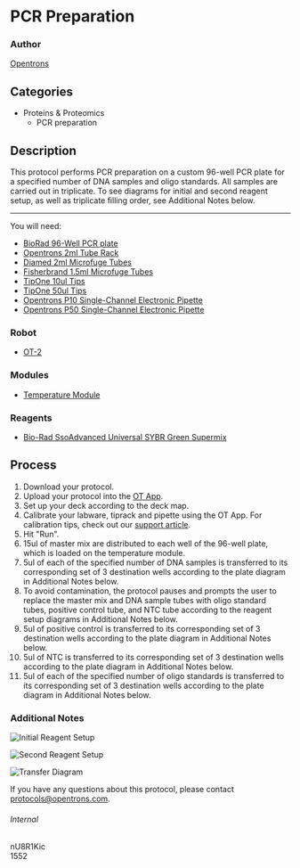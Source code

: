 # PCR Preparation

### Author
[Opentrons](http://www.opentrons.com/)

## Categories
* Proteins & Proteomics
    * PCR preparation

## Description
This protocol performs PCR preparation on a custom 96-well PCR plate for a specified number of DNA samples and oligo standards. All samples are carried out in triplicate. To see diagrams for initial and second reagent setup, as well as triplicate filling order, see Additional Notes below.

---

You will need:
* [BioRad 96-Well PCR plate](http://www.bio-rad.com/en-us/sku/mll9651-multiplate-96-well-pcr-plates-low-profile-unskirted-white?ID=MLL9651)
* [Opentrons 2ml Tube Rack](https://shop.opentrons.com/collections/opentrons-tips/products/tube-rack-set-1)
* [Diamed 2ml Microfuge Tubes](http://www.diamed.ca/microcentrifuge-tubes-15ml-microtubes-bulk-c-265_496_497.html)
* [Fisherbrand 1.5ml Microfuge Tubes](https://www.fishersci.com/shop/products/fisherbrand-low-retention-microcentrifuge-tubes-8/p-193936)
* [TipOne 10ul Tips](https://www.usascientific.com/tiponefiltertips.aspx)
* [TipOne 50ul Tips](https://www.usascientific.com/tiponefiltertips.aspx)
* [Opentrons P10 Single-Channel Electronic Pipette](https://shop.opentrons.com/collections/ot-2-pipettes/products/single-channel-electronic-pipette)
* [Opentrons P50 Single-Channel Electronic Pipette](https://shop.opentrons.com/collections/ot-2-pipettes/products/single-channel-electronic-pipette?variant=5984549077021)

### Robot
* [OT-2](https://opentrons.com/ot-2)

### Modules
* [Temperature Module](https://shop.opentrons.com/collections/hardware-modules/products/tempdeck)

### Reagents
* [Bio-Rad SsoAdvanced Universal SYBR Green Supermix](http://www.bio-rad.com/en-ca/product/ssoadvanced-universal-sybr-green-supermix?ID=MH5H1EE8Z)

## Process
1. Download your protocol.
2. Upload your protocol into the [OT App](https://opentrons.com/ot-app).
3. Set up your deck according to the deck map.
4. Calibrate your labware, tiprack and pipette using the OT App. For calibration tips, check out our [support article](https://support.opentrons.com/ot-2/getting-started-software-setup/deck-calibration).
5. Hit "Run".
6. 15ul of master mix are distributed to each well of the 96-well plate, which is loaded on the temperature module.
7. 5ul of each of the specified number of DNA samples is transferred to its corresponding set of 3 destination wells according to the plate diagram in Additional Notes below.
8. To avoid contamination, the protocol pauses and prompts the user to replace the master mix and DNA sample tubes with oligo standard tubes, positive control tube, and NTC tube according to the reagent setup diagrams in Additional Notes below.
9. 5ul of positive control is transferred to its corresponding set of 3 destination wells according to the plate diagram in Additional Notes below.
10. 5ul of NTC is transferred to its corresponding set of 3 destination wells according to the plate diagram in Additional Notes below.
11. 5ul of each of the specified number of oligo standards is transferred to its corresponding set of 3 destination wells according to the plate diagram in Additional Notes below.

### Additional Notes
![Initial Reagent Setup](https://s3.amazonaws.com/opentrons-protocol-library-website/custom-README-images/1552-contango-strategies-ltd/reagent_setup_1_v2.png)

![Second Reagent Setup](https://s3.amazonaws.com/opentrons-protocol-library-website/custom-README-images/1552-contango-strategies-ltd/reagent_setup_2_v2.png)

![Transfer Diagram](https://s3.amazonaws.com/opentrons-protocol-library-website/custom-README-images/1552-contango-strategies-ltd/transfer_diagram.png)

If you have any questions about this protocol, please contact protocols@opentrons.com.

###### Internal
nU8R1Kic  
1552
